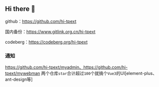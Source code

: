 ## Hi there 👋

github：<https://github.com/hi-tpext>

国内备份：<https://www.gitlink.org.cn/hi-tpext>

codeberg：<https://codeberg.org/hi-tpext>

### 通知
https://github.com/hi-tpext/myadmin、https://github.com/hi-tpext/mywebman 两个仓库`star`合计超过`100`个就搞个`Vue3`的UI[element-plus、ant-design等]
